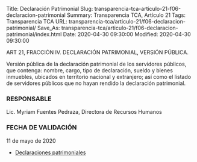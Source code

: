 Title: Declaración Patrimonial
Slug: transparencia-tca-articulo-21-f06-declaracion-patrimonial
Summary: Transparencia TCA, Artículo 21
Tags: Transparencia TCA
URL: transparencia-tca/articulo-21/f06-declaracion-patrimonial/
Save_As: transparencia-tca/articulo-21/f06-declaracion-patrimonial/index.html
Date: 2020-04-30 09:30:00
Modified: 2020-04-30 09:30:00


ART 21, FRACCIÓN IV. DECLARACIÓN PATRIMONIAL, VERSIÓN PÚBLICA.


Versión pública de la declaración patrimonial de los servidores públicos, que contenga: nombre, cargo, tipo de declaración, sueldo y bienes inmuebles, ubicados en territorio nacional y extranjero; así como el listado de servidores públicos que no hayan rendido la declaración patrimonial.


### RESPONSABLE

Lic. Myriam Fuentes Pedraza, Directora de Recursos Humanos



### FECHA DE VALIDACIÓN

11 de mayo de 2020

* [Declaraciones patrimoniales](https://declaranet.sefircoahuila.gob.mx/sidp/publica/?q=E0042&q2=57)




 


